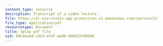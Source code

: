 ```yaml
---
content_type: resource
description: Transcript of a video lecture.
file: https://ol-ocw-studio-app-production.s3.amazonaws.com/courses/21l-011-the-film-experience-fall-2013/69cdea4dcd1dafafae004d6b15fd9548_mPCTR32vxWo.pdf
file_type: application/pdf
resourcetype: Document
title: 3play pdf file
uid: 69cdea4d-cd1d-afaf-ae00-4d6b15fd9548
---
```

